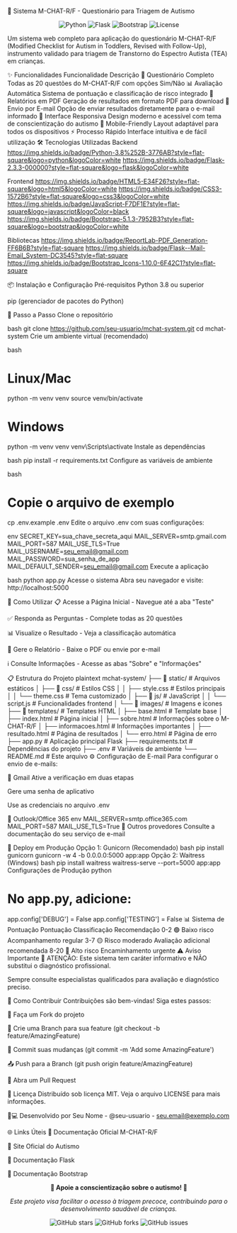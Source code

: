 🧩 Sistema M-CHAT-R/F - Questionário para Triagem de Autismo
<p align="center"> <img src="https://img.shields.io/badge/Python-3.8%2B-blue?style=for-the-badge&logo=python" alt="Python"> <img src="https://img.shields.io/badge/Flask-2.3.3-green?style=for-the-badge&logo=flask" alt="Flask"> <img src="https://img.shields.io/badge/Bootstrap-5.1.3-purple?style=for-the-badge&logo=bootstrap" alt="Bootstrap"> <img src="https://img.shields.io/badge/License-MIT-yellow?style=for-the-badge" alt="License"> </p>
Um sistema web completo para aplicação do questionário M-CHAT-R/F (Modified Checklist for Autism in Toddlers, Revised with Follow-Up), instrumento validado para triagem de Transtorno do Espectro Autista (TEA) em crianças.

✨ Funcionalidades
Funcionalidade	Descrição
🧠 Questionário Completo	Todas as 20 questões do M-CHAT-R/F com opções Sim/Não
📊 Avaliação Automática	Sistema de pontuação e classificação de risco integrado
📄 Relatórios em PDF	Geração de resultados em formato PDF para download
📧 Envio por E-mail	Opção de enviar resultados diretamente para o e-mail informado
🎨 Interface Responsiva	Design moderno e acessível com tema de conscientização do autismo
📱 Mobile-Friendly	Layout adaptável para todos os dispositivos
⚡ Processo Rápido	Interface intuitiva e de fácil utilização
🛠️ Tecnologias Utilizadas
Backend
https://img.shields.io/badge/Python-3.8%252B-3776AB?style=flat-square&logo=python&logoColor=white
https://img.shields.io/badge/Flask-2.3.3-000000?style=flat-square&logo=flask&logoColor=white

Frontend
https://img.shields.io/badge/HTML5-E34F26?style=flat-square&logo=html5&logoColor=white
https://img.shields.io/badge/CSS3-1572B6?style=flat-square&logo=css3&logoColor=white
https://img.shields.io/badge/JavaScript-F7DF1E?style=flat-square&logo=javascript&logoColor=black
https://img.shields.io/badge/Bootstrap-5.1.3-7952B3?style=flat-square&logo=bootstrap&logoColor=white

Bibliotecas
https://img.shields.io/badge/ReportLab-PDF_Generation-FF6B6B?style=flat-square
https://img.shields.io/badge/Flask--Mail-Email_System-DC3545?style=flat-square
https://img.shields.io/badge/Bootstrap_Icons-1.10.0-6F42C1?style=flat-square

📦 Instalação e Configuração
Pré-requisitos
Python 3.8 ou superior

pip (gerenciador de pacotes do Python)

🚀 Passo a Passo
Clone o repositório

bash
git clone https://github.com/seu-usuario/mchat-system.git
cd mchat-system
Crie um ambiente virtual (recomendado)

bash
# Linux/Mac
python -m venv venv
source venv/bin/activate

# Windows
python -m venv venv
venv\Scripts\activate
Instale as dependências

bash
pip install -r requirements.txt
Configure as variáveis de ambiente

bash
# Copie o arquivo de exemplo
cp .env.example .env
Edite o arquivo .env com suas configurações:

env
SECRET_KEY=sua_chave_secreta_aqui
MAIL_SERVER=smtp.gmail.com
MAIL_PORT=587
MAIL_USE_TLS=True
MAIL_USERNAME=seu_email@gmail.com
MAIL_PASSWORD=sua_senha_de_app
MAIL_DEFAULT_SENDER=seu_email@gmail.com
Execute a aplicação

bash
python app.py
Acesse o sistema
Abra seu navegador e visite: http://localhost:5000

🎯 Como Utilizar
📋 Acesse a Página Inicial - Navegue até a aba "Teste"

✅ Responda as Perguntas - Complete todas as 20 questões

📊 Visualize o Resultado - Veja a classificação automática

📄 Gere o Relatório - Baixe o PDF ou envie por e-mail

ℹ️ Consulte Informações - Acesse as abas "Sobre" e "Informações"

📋 Estrutura do Projeto
plaintext
mchat-system/
├── 📁 static/               # Arquivos estáticos
│   ├── 📁 css/              # Estilos CSS
│   │   ├── style.css        # Estilos principais
│   │   └── theme.css        # Tema customizado
│   ├── 📁 js/               # JavaScript
│   │   └── script.js        # Funcionalidades frontend
│   └── 📁 images/           # Imagens e ícones
├── 📁 templates/            # Templates HTML
│   ├── base.html            # Template base
│   ├── index.html           # Página inicial
│   ├── sobre.html           # Informações sobre o M-CHAT-R/F
│   ├── informacoes.html     # Informações importantes
│   ├── resultado.html       # Página de resultados
│   └── erro.html            # Página de erro
├── app.py                   # Aplicação principal Flask
├── requirements.txt         # Dependências do projeto
├── .env                     # Variáveis de ambiente
└── README.md                # Este arquivo
⚙️ Configuração de E-mail
Para configurar o envio de e-mails:

📧 Gmail
Ative a verificação em duas etapas

Gere uma senha de aplicativo

Use as credenciais no arquivo .env

📧 Outlook/Office 365
env
MAIL_SERVER=smtp.office365.com
MAIL_PORT=587
MAIL_USE_TLS=True
📧 Outros provedores
Consulte a documentação do seu serviço de e-mail

🚀 Deploy em Produção
Opção 1: Gunicorn (Recomendado)
bash
pip install gunicorn
gunicorn -w 4 -b 0.0.0.0:5000 app:app
Opção 2: Waitress (Windows)
bash
pip install waitress
waitress-serve --port=5000 app:app
Configurações de Produção
python
# No app.py, adicione:
app.config['DEBUG'] = False
app.config['TESTING'] = False
📊 Sistema de Pontuação
Pontuação	Classificação	Recomendação
0-2	🟢 Baixo risco	Acompanhamento regular
3-7	🟡 Risco moderado	Avaliação adicional recomendada
8-20	🔴 Alto risco	Encaminhamento urgente
⚠️ Aviso Importante
🚨 ATENÇÃO: Este sistema tem caráter informativo e NÃO substitui o diagnóstico profissional.

Sempre consulte especialistas qualificados para avaliação e diagnóstico preciso.

🤝 Como Contribuir
Contribuições são bem-vindas! Siga estes passos:

🍴 Faça um Fork do projeto

🌿 Crie uma Branch para sua feature (git checkout -b feature/AmazingFeature)

💾 Commit suas mudanças (git commit -m 'Add some AmazingFeature')

📤 Push para a Branch (git push origin feature/AmazingFeature)

🔀 Abra um Pull Request

📄 Licença
Distribuído sob licença MIT. Veja o arquivo LICENSE para mais informações.

👨💻 Desenvolvido por
Seu Nome - @seu-usuario - seu.email@exemplo.com

🌐 Links Úteis
🔗 Documentação Oficial M-CHAT-R/F

🔗 Site Oficial do Autismo

🔗 Documentação Flask

🔗 Documentação Bootstrap

<p align="center"> <strong>💙 Apoie a conscientização sobre o autismo! 💙</strong> </p><p align="center"> <em>Este projeto visa facilitar o acesso à triagem precoce, contribuindo para o desenvolvimento saudável de crianças.</em> </p><p align="center"> <img src="https://img.shields.io/github/stars/seu-usuario/mchat-system?style=social" alt="GitHub stars"> <img src="https://img.shields.io/github/forks/seu-usuario/mchat-system?style=social" alt="GitHub forks"> <img src="https://img.shields.io/github/issues/seu-usuario/mchat-system" alt="GitHub issues"> </p>
